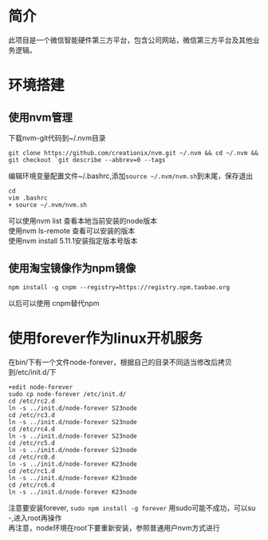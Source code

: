 # 简介
此项目是一个微信智能硬件第三方平台，包含公司网站，微信第三方平台及其他业务逻辑。

# 环境搭建
## 使用nvm管理
下载nvm-git代码到~/.nvm目录  
```
git clone https://github.com/creationix/nvm.git ~/.nvm && cd ~/.nvm && git checkout `git describe --abbrev=0 --tags`
```
编辑环境变量配置文件~/.bashrc,添加``` source ~/.nvm/nvm.sh ```到末尾，保存退出  
```
cd  
vim .bashrc  
+ source ~/.nvm/nvm.sh
```
可以使用nvm list 查看本地当前安装的node版本  
使用nvm ls-remote 查看可以安装的版本  
使用nvm install 5.11.1安装指定版本号版本  
## 使用淘宝镜像作为npm镜像
```
npm install -g cnpm --registry=https://registry.npm.taobao.org
```
以后可以使用 cnpm替代npm
# 使用forever作为linux开机服务
在bin/下有一个文件node-forever，根据自己的目录不同适当修改后拷贝到/etc/init.d/下
```
+edit node-forever
sudo cp node-forever /etc/init.d/
cd /etc/rc2.d
ln -s ../init.d/node-forever S23node
cd /etc/rc3.d
ln -s ../init.d/node-forever S23node
cd /etc/rc4.d
ln -s ../init.d/node-forever S23node
cd /etc/rc5.d
ln -s ../init.d/node-forever S23node
cd /etc/rc0.d
ln -s ../init.d/node-forever K23node
cd /etc/rc1.d
ln -s ../init.d/node-forever K23node
cd /etc/rc6.d
ln -s ../init.d/node-forever K23node
```
注意要安装forever, ``` sudo npm install -g forever ```
用sudo可能不成功，可以su -,进入root再操作  
再注意，node环境在root下要重新安装，参照普通用户nvm方式进行  

